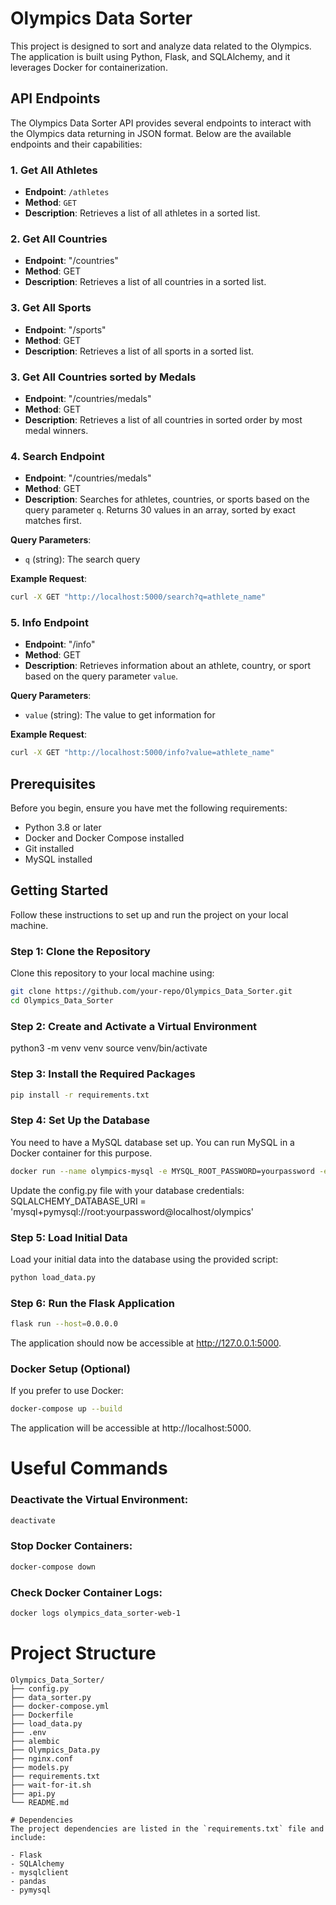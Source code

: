 # Olympics Data Sorter

This project is designed to sort and analyze data related to the Olympics. The application is built using Python, Flask, and SQLAlchemy, and it leverages Docker for containerization.

## API Endpoints
The Olympics Data Sorter API provides several endpoints to interact with the Olympics data returning in JSON format. Below are the available endpoints and their capabilities:

### 1. Get All Athletes
- **Endpoint**: `/athletes`
- **Method**: `GET`
- **Description**: Retrieves a list of all athletes in a sorted list.

### 2. Get All Countries
- **Endpoint**: "/countries"
- **Method**: GET
- **Description**: Retrieves a list of all countries in a sorted list.

### 3. Get All Sports
- **Endpoint**: "/sports"
- **Method**: GET
- **Description**: Retrieves a list of all sports in a sorted list.

### 3. Get All Countries sorted by Medals
- **Endpoint**: "/countries/medals"
- **Method**: GET
- **Description**: Retrieves a list of all countries in sorted order by most medal winners.

### 4. Search Endpoint
- **Endpoint**: "/countries/medals"
- **Method**: GET
- **Description**: Searches for athletes, countries, or sports based on the query parameter `q`. Returns 30 values in an array, sorted by exact matches first.

**Query Parameters**:
- `q` (string): The search query

**Example Request**:
```sh
curl -X GET "http://localhost:5000/search?q=athlete_name"
```
### 5. Info Endpoint
- **Endpoint**: "/info"
- **Method**: GET
- **Description**: Retrieves information about an athlete, country, or sport based on the query parameter `value`.

**Query Parameters**:
- `value` (string): The value to get information for

**Example Request**:
```sh
curl -X GET "http://localhost:5000/info?value=athlete_name"
```


## Prerequisites

Before you begin, ensure you have met the following requirements:
- Python 3.8 or later
- Docker and Docker Compose installed
- Git installed
- MySQL installed

## Getting Started

Follow these instructions to set up and run the project on your local machine.

### Step 1: Clone the Repository

Clone this repository to your local machine using:
```sh
git clone https://github.com/your-repo/Olympics_Data_Sorter.git
cd Olympics_Data_Sorter
```

### Step 2: Create and Activate a Virtual Environment

python3 -m venv venv
source venv/bin/activate

### Step 3: Install the Required Packages
```sh
pip install -r requirements.txt
```
### Step 4: Set Up the Database

You need to have a MySQL database set up. You can run MySQL in a Docker container for this purpose.
```sh
docker run --name olympics-mysql -e MYSQL_ROOT_PASSWORD=yourpassword -e MYSQL_DATABASE=olympics -p 3306:3306 -d mysql:5.7
```
Update the config.py file with your database credentials:
SQLALCHEMY_DATABASE_URI = 'mysql+pymysql://root:yourpassword@localhost/olympics'

### Step 5: Load Initial Data

Load your initial data into the database using the provided script:
```sh
python load_data.py
```
### Step 6: Run the Flask Application
```sh
flask run --host=0.0.0.0
```
The application should now be accessible at http://127.0.0.1:5000.

### Docker Setup (Optional)

If you prefer to use Docker:

```sh
docker-compose up --build
```
The application will be accessible at http://localhost:5000.

# Useful Commands

### Deactivate the Virtual Environment:
```sh
deactivate
```
### Stop Docker Containers:

```sh
docker-compose down
```
### Check Docker Container Logs:

```sh
docker logs olympics_data_sorter-web-1
```

# Project Structure
```arduino
Olympics_Data_Sorter/
├── config.py
├── data_sorter.py
├── docker-compose.yml
├── Dockerfile
├── load_data.py
├── .env
├── alembic
├── Olympics_Data.py
├── nginx.conf
├── models.py
├── requirements.txt
├── wait-for-it.sh
├── api.py
└── README.md

# Dependencies
The project dependencies are listed in the `requirements.txt` file and include:

- Flask
- SQLAlchemy
- mysqlclient
- pandas
- pymysql






